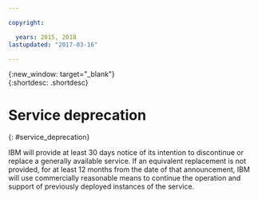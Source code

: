 ```yaml
---

copyright:

  years: 2015, 2018
lastupdated: "2017-03-16"

---
```


{:new_window: target="_blank"}  
{:shortdesc: .shortdesc}


# Service deprecation
{: #service_deprecation}

IBM will provide at least 30 days notice of its intention to discontinue or replace a generally available service. If an equivalent replacement is not provided, for at least 12 months from the date of that announcement, IBM will use commercially reasonable means to continue the operation and support of previously deployed instances of the service.

